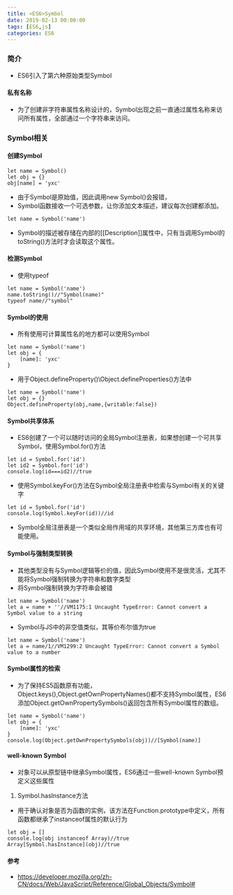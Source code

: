 ```yaml
---
title: <ES6>Symbol
date: 2019-02-13 00:00:00
tags: [ES6,js]
categories: ES6
---
```

### 简介

-  ES6引入了第六种原始类型Symbol

#### 私有名称

- 为了创建非字符串属性名称设计的，Symbol出现之前一直通过属性名称来访问所有属性，全部通过一个字符串来访问。

### Symbol相关

#### 创建Symbol

```
let name = Symbol()
let obj = {}
obj[name] = 'yxc'
```

- 由于Symbol是原始值，因此调用new Symbol()会报错，
- Symbol函数接收一个可选参数，让你添加文本描述，建议每次创建都添加。

```
let name = Symbol('name')
```

- Symbol的描述被存储在内部的[[Description]]属性中，只有当调用Symbol的toString()方法时才会读取这个属性。

#### 检测Symbol

- 使用typeof

```
let name = Symbol('name')
name.toString()//"Symbol(name)"
typeof name//"symbol"
```

#### Symbol的使用

- 所有使用可计算属性名的地方都可以使用Symbol

```
let name = Symbol('name')
let obj = {
    [name]: 'yxc'
}

```

- 用于Object.defineProperty()\Object.defineProperties()方法中

```
let name = Symbol('name')
let obj = {}
Object.defineProperty(obj,name,{writable:false})
```

#### Symbol共享体系

- ES6创建了一个可以随时访问的全局Symbol注册表，如果想创建一个可共享Symbol，使用Symbol.for()方法

```
let id = Symbol.for('id')
let id2 = Symbol.for('id')
console.log(id===id2)//true
```

- 使用Symbol.keyFor()方法在Symbol全局注册表中检索与Symbol有关的关键字

```
let id = Symbol.for('id')
console.log(Symbol.keyFor(id))//id
```

- Symbol全局注册表是一个类似全局作用域的共享环境，其他第三方库也有可能使用。

#### Symbol与强制类型转换

- 其他类型没有与Symbol逻辑等价的值，因此Symbol使用不是很灵活，尤其不能将Symbol强制转换为字符串和数字类型
- 将Symbol强制转换为字符串会被错

```
let name = Symbol('name')
let a = name + ''//VM1175:1 Uncaught TypeError: Cannot convert a Symbol value to a string
```

- Symbol与JS中的非空值类似，其等价布尔值为true

```
let name = Symbol('name')
let a = name/1//VM1299:2 Uncaught TypeError: Cannot convert a Symbol value to a number
```

#### Symbol属性的检索

- 为了保持ES5函数原有功能，Object.keys(),Object.getOwnPropertyNames()都不支持Symbol属性，ES6添加Object.getOwnPropertySymbols()返回包含所有Symbol属性的数组。

```
let name = Symbol('name')
let obj = {
    [name]: 'yxc'
}
console.log(Object.getOwnPropertySymbols(obj))//[Symbol(name)]
```

#### well-known Symbol

- 对象可以从原型链中继承Symbol属性，ES6通过一些well-known Symbol预定义这些属性

1. Symbol.hasInstance方法

- 用于确认对象是否为函数的实例，该方法在Function.prototype中定义，所有函数都继承了instanceof属性的默认行为

```
let obj = []
console.log(obj instanceof Array)//true
Array[Symbol.hasInstance](obj)//true
```

#### 参考

- https://developer.mozilla.org/zh-CN/docs/Web/JavaScript/Reference/Global_Objects/Symbol#
